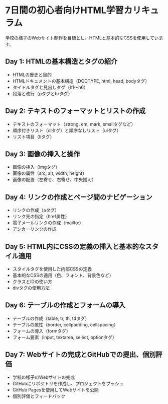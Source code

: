 # 7日間の初心者向けHTML学習カリキュラム

学校の様子のWebサイト制作を目標とし、HTMLと基本的なCSSを使用しています。

## Day 1: HTMLの基本構造とタグの紹介

- HTMLの歴史と目的
- HTMLドキュメントの基本構造（DOCTYPE, html, head, bodyタグ）
- タイトルタグと見出しタグ（h1〜h6）
- 段落と改行（pタグとbrタグ）

## Day 2: テキストのフォーマットとリストの作成

- テキストのフォーマット（strong, em, mark, smallタグなど）
- 順序付きリスト（olタグ）と順序なしリスト（ulタグ）
- リスト項目（liタグ）

## Day 3: 画像の挿入と操作

- 画像の挿入（imgタグ）
- 画像の属性（src, alt, width, height）
- 画像の配置（左寄せ、右寄せ、中央揃え）

## Day 4: リンクの作成とページ間のナビゲーション

- リンクの作成（aタグ）
- リンク先の指定（href属性）
- 電子メールリンクの作成（mailto:）
- アンカーリンクの作成

## Day 5: HTML内にCSSの定義の挿入と基本的なスタイル適用

- スタイルタグを使用した内部CSSの定義
- 基本的なCSSの適用（色、フォント、背景色など）
- クラスとIDの使い方
- divタグの使用方法

## Day 6: テーブルの作成とフォームの導入

- テーブルの作成（table, tr, th, tdタグ）
- テーブルの属性（border, cellpadding, cellspacing）
- フォームの導入（formタグ）
- フォーム要素（input, textarea, select, optionタグ）

## Day 7: Webサイトの完成とGitHubでの提出、個別評価

- 学校の様子のWebサイトの完成
- GitHubにリポジトリを作成し、プロジェクトをプッシュ
- GitHub Pagesを使用してWebサイトを公開
- 個別評価とフィードバック
